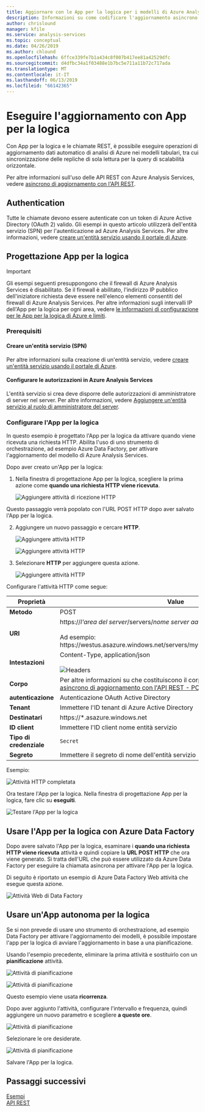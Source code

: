 ```yaml
---
title: Aggiornare con le App per la logica per i modelli di Azure Analysis Services | Microsoft Docs
description: Informazioni su come codificare l'aggiornamento asincrono tramite App per la logica di Azure.
author: chrislound
manager: kfile
ms.service: analysis-services
ms.topic: conceptual
ms.date: 04/26/2019
ms.author: chlound
ms.openlocfilehash: 6ffce339fe7b1a434c8f007b417ee81a42529dfc
ms.sourcegitcommit: d4dfbc34a1f03488e1b7bc5e711a11b72c717ada
ms.translationtype: MT
ms.contentlocale: it-IT
ms.lasthandoff: 06/13/2019
ms.locfileid: "66142365"
---
```

# <a name="refresh-with-logic-apps"></a>Eseguire l'aggiornamento con App per la logica

Con App per la logica e le chiamate REST, è possibile eseguire operazioni di aggiornamento dati automatico di analisi di Azure nei modelli tabulari, tra cui sincronizzazione delle repliche di sola lettura per la query di scalabilità orizzontale.

Per altre informazioni sull'uso delle API REST con Azure Analysis Services, vedere [asincrono di aggiornamento con l'API REST](analysis-services-async-refresh.md).

## <a name="authentication"></a>Authentication

Tutte le chiamate devono essere autenticate con un token di Azure Active Directory (OAuth 2) valido.  Gli esempi in questo articolo utilizzerà dell'entità servizio (SPN) per l'autenticazione ad Azure Analysis Services. Per altre informazioni, vedere [creare un'entità servizio usando il portale di Azure](../active-directory/develop/howto-create-service-principal-portal.md).

## <a name="design-the-logic-app"></a>Progettazione App per la logica

> [!IMPORTANT]
> Gli esempi seguenti presuppongono che il firewall di Azure Analysis Services è disabilitato.  Se il firewall è abilitato, l'indirizzo IP pubblico dell'iniziatore richiesta deve essere nell'elenco elementi consentiti del firewall di Azure Analysis Services. Per altre informazioni sugli intervalli IP dell'App per la logica per ogni area, vedere [le informazioni di configurazione per le App per la logica di Azure e limiti](../logic-apps/logic-apps-limits-and-config.md#firewall-configuration-ip-addresses).

### <a name="prerequisites"></a>Prerequisiti

#### <a name="create-a-service-principal-spn"></a>Creare un'entità servizio (SPN)

Per altre informazioni sulla creazione di un'entità servizio, vedere [creare un'entità servizio usando il portale di Azure](../active-directory/develop/howto-create-service-principal-portal.md).

#### <a name="configure-permissions-in-azure-analysis-services"></a>Configurare le autorizzazioni in Azure Analysis Services
 
L'entità servizio si crea deve disporre delle autorizzazioni di amministratore di server nel server. Per altre informazioni, vedere [Aggiungere un'entità servizio al ruolo di amministratore del server](analysis-services-addservprinc-admins.md).

### <a name="configure-the-logic-app"></a>Configurare l'App per la logica

In questo esempio è progettato l'App per la logica da attivare quando viene ricevuta una richiesta HTTP. Abilita l'uso di uno strumento di orchestrazione, ad esempio Azure Data Factory, per attivare l'aggiornamento del modello di Azure Analysis Services.

Dopo aver creato un'App per la logica:

1. Nella finestra di progettazione App per la logica, scegliere la prima azione come **quando una richiesta HTTP viene ricevuta**.

   ![Aggiungere attività di ricezione HTTP](./media/analysis-services-async-refresh-logic-app/1.png)

Questo passaggio verrà popolato con l'URL POST HTTP dopo aver salvato l'App per la logica.

2. Aggiungere un nuovo passaggio e cercare **HTTP**.  

   ![Aggiungere attività HTTP](./media/analysis-services-async-refresh-logic-app/9.png)

   ![Aggiungere attività HTTP](./media/analysis-services-async-refresh-logic-app/10.png)

3. Selezionare **HTTP** per aggiungere questa azione.

   ![Aggiungere attività HTTP](./media/analysis-services-async-refresh-logic-app/2.png)

Configurare l'attività HTTP come segue:

|Proprietà  |Value  |
|---------|---------|
|**Metodo**     |POST         |
|**URI**     | https://*l'area del server*/servers/*nome server aas*/models/*il nome del database*/ <br /> <br /> Ad esempio: https:\//westus.asazure.windows.net/servers/myserver/models/AdventureWorks/|
|**Intestazioni**     |   Content-Type, application/json <br /> <br />  ![Headers](./media/analysis-services-async-refresh-logic-app/6.png)    |
|**Corpo**     |   Per altre informazioni su che costituiscono il corpo della richiesta, vedere [asincrono di aggiornamento con l'API REST - POST /refreshes.](analysis-services-async-refresh.md#post-refreshes). |
|**autenticazione**     |Autenticazione OAuth Active Directory         |
|**Tenant**     |Immettere l'ID tenant di Azure Active Directory         |
|**Destinatari**     |https://*.asazure.windows.net         |
|**ID client**     |Immettere l'ID client nome entità servizio         |
|**Tipo di credenziale**     |`Secret`         |
|**Segreto**     |Immettere il segreto di nome dell'entità servizio         |

Esempio:

![Attività HTTP completata](./media/analysis-services-async-refresh-logic-app/7.png)

Ora testare l'App per la logica.  Nella finestra di progettazione App per la logica, fare clic su **eseguiti**.

![Testare l'App per la logica](./media/analysis-services-async-refresh-logic-app/8.png)

## <a name="consume-the-logic-app-with-azure-data-factory"></a>Usare l'App per la logica con Azure Data Factory

Dopo avere salvato l'App per la logica, esaminare i **quando una richiesta HTTP viene ricevuta** attività e quindi copiare la **URL POST HTTP** che ora viene generato.  Si tratta dell'URL che può essere utilizzato da Azure Data Factory per eseguire la chiamata asincrona per attivare l'App per la logica.

Di seguito è riportato un esempio di Azure Data Factory Web attività che esegue questa azione.

![Attività Web di Data Factory](./media/analysis-services-async-refresh-logic-app/11.png)

## <a name="use-a-self-contained-logic-app"></a>Usare un'App autonoma per la logica

Se si non prevede di usare uno strumento di orchestrazione, ad esempio Data Factory per attivare l'aggiornamento dei modelli, è possibile impostare l'app per la logica di avviare l'aggiornamento in base a una pianificazione.

Usando l'esempio precedente, eliminare la prima attività e sostituirlo con un **pianificazione** attività.

![Attività di pianificazione](./media/analysis-services-async-refresh-logic-app/12.png)

![Attività di pianificazione](./media/analysis-services-async-refresh-logic-app/13.png)

Questo esempio viene usata **ricorrenza**.

Dopo aver aggiunto l'attività, configurare l'intervallo e frequenza, quindi aggiungere un nuovo parametro e scegliere **a queste ore**.

![Attività di pianificazione](./media/analysis-services-async-refresh-logic-app/16.png)

Selezionare le ore desiderate.

![Attività di pianificazione](./media/analysis-services-async-refresh-logic-app/15.png)

Salvare l'App per la logica.

## <a name="next-steps"></a>Passaggi successivi

[Esempi](analysis-services-samples.md)  
[API REST](https://docs.microsoft.com/rest/api/analysisservices/servers)
